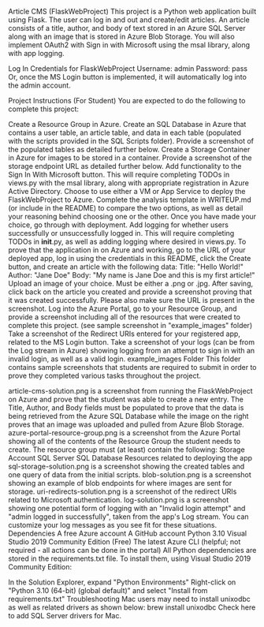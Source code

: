 Article CMS (FlaskWebProject)
This project is a Python web application built using Flask. The user can log in and out and create/edit articles. An article consists of a title, author, and body of text stored in an Azure SQL Server along with an image that is stored in Azure Blob Storage. You will also implement OAuth2 with Sign in with Microsoft using the msal library, along with app logging.

Log In Credentials for FlaskWebProject
Username: admin
Password: pass
Or, once the MS Login button is implemented, it will automatically log into the admin account.

Project Instructions (For Student)
You are expected to do the following to complete this project:

Create a Resource Group in Azure.
Create an SQL Database in Azure that contains a user table, an article table, and data in each table (populated with the scripts provided in the SQL Scripts folder).
Provide a screenshot of the populated tables as detailed further below.
Create a Storage Container in Azure for images to be stored in a container.
Provide a screenshot of the storage endpoint URL as detailed further below.
Add functionality to the Sign In With Microsoft button.
This will require completing TODOs in views.py with the msal library, along with appropriate registration in Azure Active Directory.
Choose to use either a VM or App Service to deploy the FlaskWebProject to Azure. Complete the analysis template in WRITEUP.md (or include in the README) to compare the two options, as well as detail your reasoning behind choosing one or the other. Once you have made your choice, go through with deployment.
Add logging for whether users successfully or unsuccessfully logged in.
This will require completing TODOs in __init__.py, as well as adding logging where desired in views.py.
To prove that the application in on Azure and working, go to the URL of your deployed app, log in using the credentials in this README, click the Create button, and create an article with the following data:
Title: "Hello World!"
Author: "Jane Doe"
Body: "My name is Jane Doe and this is my first article!"
Upload an image of your choice. Must be either a .png or .jpg. After saving, click back on the article you created and provide a screenshot proving that it was created successfully. Please also make sure the URL is present in the screenshot.
Log into the Azure Portal, go to your Resource Group, and provide a screenshot including all of the resources that were created to complete this project. (see sample screenshot in "example_images" folder)
Take a screenshot of the Redirect URIs entered for your registered app, related to the MS Login button.
Take a screenshot of your logs (can be from the Log stream in Azure) showing logging from an attempt to sign in with an invalid login, as well as a valid login.
example_images Folder
This folder contains sample screenshots that students are required to submit in order to prove they completed various tasks throughout the project.

article-cms-solution.png is a screenshot from running the FlaskWebProject on Azure and prove that the student was able to create a new entry. The Title, Author, and Body fields must be populated to prove that the data is being retrieved from the Azure SQL Database while the image on the right proves that an image was uploaded and pulled from Azure Blob Storage.
azure-portal-resource-group.png is a screenshot from the Azure Portal showing all of the contents of the Resource Group the student needs to create. The resource group must (at least) contain the following:
Storage Account
SQL Server
SQL Database
Resources related to deploying the app
sql-storage-solution.png is a screenshot showing the created tables and one query of data from the initial scripts.
blob-solution.png is a screenshot showing an example of blob endpoints for where images are sent for storage.
uri-redirects-solution.png is a screenshot of the redirect URIs related to Microsoft authentication.
log-solution.png is a screenshot showing one potential form of logging with an "Invalid login attempt" and "admin logged in successfully", taken from the app's Log stream. You can customize your log messages as you see fit for these situations.
Dependencies
A free Azure account
A GitHub account
Python 3.10
Visual Studio 2019 Community Edition (Free)
The latest Azure CLI (helpful; not required - all actions can be done in the portal)
All Python dependencies are stored in the requirements.txt file. To install them, using Visual Studio 2019 Community Edition:

In the Solution Explorer, expand "Python Environments"
Right-click on "Python 3.10 (64-bit) (global default)" and select "Install from requirements.txt"
Troubleshooting
Mac users may need to install unixodbc as well as related drivers as shown below:
brew install unixodbc
Check here to add SQL Server drivers for Mac.
